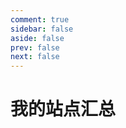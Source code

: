 ```yaml
---
comment: true
sidebar: false
aside: false
prev: false
next: false
---
```


# 我的站点汇总

<Links
  :grid="2"
  :items="[
    {
      image: './logo-ivy2.png',
      name: 'IvyLabs',
      desc: '常春藤下，指绘星河',
      link: 'https://ivyris.top/',
      linkText: '立即查看'
    },
    {
      image: './logo-ivy2.png',
      name: '个人博客',
      desc: '个人博客，记录生活与学习',
      link: 'https://love.ivyris.top/',
      linkText: '立即查看'
    },
    {
      image: './logo-ivy2.png',
      name: '个人主页一',
      desc: '个人网站，记录生活与学习',
      link: 'https://m.ivyris.top/',
      linkText: '立即查看'
    },
    {
      image: './logo-ivy2.png',
      name: '个人主页二',
      desc: '个人网站，记录生活与学习',
      link: 'https://home.ivyris.top/',
      linkText: '立即查看'
    },
    {
      image: './logo-ivy2.png',
      name: '总之就是非常可爱',
      desc: '个人网站，记录生活与学习',
      link: 'https://6aig.cn',
      linkText: '立即查看'
    },
    {
      image: './logo-ivy2.png',
      name: '我去抢个座',
      desc: '基于 Python 实现的图书馆预约抢座系统，简化每日重复操作。',
      link: 'https://qz.6aig.cn',
      linkText: '立即查看'
    },
    {
      image: './logo-ivy2.png',
      name: '导航一',
      desc: '一个导航站点，旨在提供前端服务',
      link: 'https://hello-nav.ivyris.top/',
      linkText: '立即查看'
    },
    {
      image: './logo-ivy2.png',
      name: '导航二',
      desc: '由浏览器书签驱动的导航站点',
      link: 'https://nav.ivyris.top/',
      linkText: '立即查看'
    },
    {
      image: './logo-ivy2.png',
      name: '开发者工具',
      desc: '一个开发者工具站点，提供各种开发工具',
      link: 'https://tools.ivyris.top/',
      linkText: '立即查看'
    },
    {
      image: './logo-ivy2.png',
      name: '站点检测',
      desc: '一个站点检测工具，用于检测网站是否正常',
      link: 'https://status.ivyris.top/',
      linkText: '立即查看'
    },
    {
      image: './logo-ivy2.png',
      name: '原神模拟抽卡',
      desc: '一个模拟原神抽卡祈愿的网站',
      link: 'https://ys.ivyris.top/',
      linkText: '立即查看'
    },
    {
      image: './logo-ivy2.png',
      name: '打瓦加密器',
      desc: '一个加密解密工具，仅供娱乐',
      link: 'https://dava.ivyris.top/',
      linkText: '立即查看'
    }
  ]"
/>
